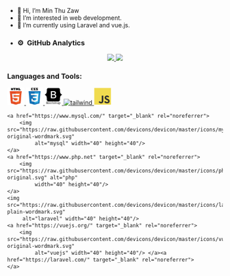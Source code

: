 - 👋 Hi, I’m Min Thu Zaw 
- 👀 I’m interested in web development.
- 🌱 I’m currently using Laravel and vue.js.
- ### ⚙️ &nbsp;GitHub Analytics 
<p align="center">
    <a href="https://github.com/minthuzaw">
        <img height="180em"
             src="https://github-readme-stats-eight-theta.vercel.app/api?username=minthuzaw&show_icons=true&theme=algolia&include_all_commits=true&count_private=true"/>
        <img height="180em"
             src="https://github-readme-stats-eight-theta.vercel.app/api/top-langs/?username=minthuzaw&layout=compact&langs_count=8&theme=algolia"/>
    </a>
</p>
<h3 align="left">Languages and Tools:</h3>
<p align="left">
    <a href="https://www.w3.org/html/" target="_blank" rel="noreferrer">
        <img src="https://raw.githubusercontent.com/devicons/devicon/master/icons/html5/html5-original-wordmark.svg"
             alt="html5" width="40" height="40"/>
    </a>
    <a href="https://www.w3schools.com/css/" target="_blank" rel="noreferrer">
        <img src="https://raw.githubusercontent.com/devicons/devicon/master/icons/css3/css3-original-wordmark.svg"
             alt="css3"
             width="40" height="40"/>
    </a>
    <a href="https://getbootstrap.com" target="_blank" rel="noreferrer">
        <img src="https://raw.githubusercontent.com/devicons/devicon/master/icons/bootstrap/bootstrap-plain-wordmark.svg"
             alt="bootstrap" width="40" height="40"/>
    </a>
    <a href="https://tailwindcss.com/" target="_blank" rel="noreferrer">
        <img src="https://www.vectorlogo.zone/logos/tailwindcss/tailwindcss-icon.svg" alt="tailwind" width="40"
             height="40"/>
    </a>
    <a href="https://developer.mozilla.org/en-US/docs/Web/JavaScript" target="_blank" rel="noreferrer">
        <img src="https://raw.githubusercontent.com/devicons/devicon/master/icons/javascript/javascript-original.svg"
             alt="javascript" width="40" height="40"/>
    </a>
    
    <a href="https://www.mysql.com/" target="_blank" rel="noreferrer">
        <img src="https://raw.githubusercontent.com/devicons/devicon/master/icons/mysql/mysql-original-wordmark.svg"
             alt="mysql" width="40" height="40"/>
    </a>
    <a href="https://www.php.net" target="_blank" rel="noreferrer">
        <img src="https://raw.githubusercontent.com/devicons/devicon/master/icons/php/php-original.svg" alt="php"
             width="40" height="40"/>
    </a>
    <img src="https://raw.githubusercontent.com/devicons/devicon/master/icons/laravel/laravel-plain-wordmark.svg"
         alt="laravel" width="40" height="40"/>
    <a href="https://vuejs.org/" target="_blank" rel="noreferrer">
        <img src="https://raw.githubusercontent.com/devicons/devicon/master/icons/vuejs/vuejs-original-wordmark.svg"
             alt="vuejs" width="40" height="40"/> </a><a href="https://laravel.com/" target="_blank" rel="noreferrer">
    </a>
</p>
